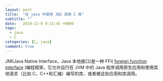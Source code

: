 ```yaml
---
layout: post
title:  "在 java 中使用 JNI 调用 C 库"
subtitle: ""
date:   2019-11-8 9:13:45 +0800
tags:
  - java
  - C
categories: [C, java]
comment: true
---
```


JNI(Java Native Interface，Java 本地接口)是一种 FFI( [foreign function interface](https://en.wikipedia.org/wiki/Foreign_function_interface) )编程框架，它允许运行在 JVM 中的 Java 程序调用原生应用和使用其他语言（比如 C，C++和汇编）编写的库，或者被这些应用和库调用。

